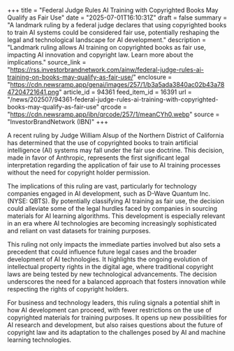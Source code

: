 +++
title = "Federal Judge Rules AI Training with Copyrighted Books May Qualify as Fair Use"
date = "2025-07-01T16:10:31Z"
draft = false
summary = "A landmark ruling by a federal judge declares that using copyrighted books to train AI systems could be considered fair use, potentially reshaping the legal and technological landscape for AI development."
description = "Landmark ruling allows AI training on copyrighted books as fair use, impacting AI innovation and copyright law. Learn more about the implications."
source_link = "https://rss.investorbrandnetwork.com/ainw/federal-judge-rules-ai-training-on-books-may-qualify-as-fair-use/"
enclosure = "https://cdn.newsramp.app/genai/images/257/1/b3a5ada3840ac02b43a7847204721641.png"
article_id = 94361
feed_item_id = 16391
url = "/news/202507/94361-federal-judge-rules-ai-training-with-copyrighted-books-may-qualify-as-fair-use"
qrcode = "https://cdn.newsramp.app/ibn/qrcode/257/1/meanCYh0.webp"
source = "InvestorBrandNetwork (IBN)"
+++

<p>A recent ruling by Judge William Alsup of the Northern District of California has determined that the use of copyrighted books to train artificial intelligence (AI) systems may fall under the fair use doctrine. This decision, made in favor of Anthropic, represents the first significant legal interpretation regarding the application of fair use to AI training processes without the need for copyright holder permission.</p><p>The implications of this ruling are vast, particularly for technology companies engaged in AI development, such as D-Wave Quantum Inc. (NYSE: QBTS). By potentially classifying AI training as fair use, the decision could alleviate some of the legal hurdles faced by companies in sourcing materials for AI learning algorithms. This development is especially relevant in an era where AI technologies are becoming increasingly sophisticated and reliant on vast datasets for training purposes.</p><p>This ruling not only impacts the immediate parties involved but also sets a precedent that could influence future legal cases and the broader development of AI technologies. It highlights the ongoing evolution of intellectual property rights in the digital age, where traditional copyright laws are being tested by new technological advancements. The decision underscores the need for a balanced approach that fosters innovation while respecting the rights of copyright holders.</p><p>For business and technology leaders, this ruling signals a potential shift in how AI development can proceed, with fewer restrictions on the use of copyrighted materials for training purposes. It opens up new possibilities for AI research and development, but also raises questions about the future of copyright law and its adaptation to the challenges posed by AI and machine learning technologies.</p>